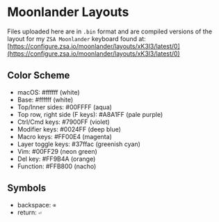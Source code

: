 # Moonlander Layouts

Files uploaded here are in `.bin` format and are compiled versions of the layout for my `ZSA Moonlander` keyboard found at:
[https://configure.zsa.io/moonlander/layouts/xK3l3/latest/0](https://configure.zsa.io/moonlander/layouts/xK3l3/latest/0)

## Color Scheme

* macOS: #ffffff (white)
* Base: #ffffff (white)
* Top/Inner sides: #00FFFF (aqua)
* Top row, right side (F keys): #A8A1FF (pale purple)
* Ctrl/Cmd keys: #7900FF (violet)
* Modifier keys: #0024FF (deep blue)
* Macro keys: #FF00E4 (magenta)
* Layer toggle keys: #37ffac (greenish cyan)
* Vim: #00FF29 (neon green)
* Del key: #FF9B4A (orange)
* Function: #FFB800 (nacho)

## Symbols

* backspace: `⌫`
* return: `⏎`

